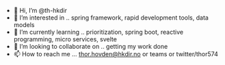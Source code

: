 - 👋 Hi, I’m @th-hkdir
- 👀 I’m interested in .. spring framework, rapid development tools, data models
- 🌱 I’m currently learning .. prioritization, spring boot, reactive programming, micro services, svelte
- 💞️ I’m looking to collaborate on .. getting my work done
- 📫 How to reach me ... thor.hovden@hkdir.no or teams or twitter/thor574

<!---
th-hkdir/th-hkdir is a ✨ special ✨ repository because its `README.md` (this file) appears on your GitHub profile.
You can click the Preview link to take a look at your changes.
--->
